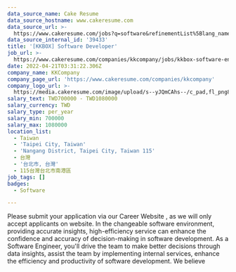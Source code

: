 ```yaml
---
data_source_name: Cake Resume
data_source_hostname: www.cakeresume.com
data_source_url: >-
  https://www.cakeresume.com/jobs?q=software&refinementList%5Blang_name%5D%5B0%5D=English&refinementList%5Bsalary_type%5D=per_year&range%5Bsalary_range%5D%5Bmin%5D=1000000&page=2
data_source_internal_id: '39433'
title: '[KKBOX] Software Developer'
job_url: >-
  https://www.cakeresume.com/companies/kkcompany/jobs/kkbox-software-engineer-0daf56
date: 2022-04-21T03:31:22.306Z
company_name: KKCompany
company_page_url: 'https://www.cakeresume.com/companies/kkcompany'
company_logo_url: >-
  https://media.cakeresume.com/image/upload/s--yJQmCAhs--/c_pad,fl_png8,h_200,w_200/v1637561973/kxxyllrqxnxut3jg0vup.png
salary_text: TWD700000 - TWD1080000
salary_currency: TWD
salary_type: per_year
salary_min: 700000
salary_max: 1080000
location_list:
  - Taiwan
  - 'Taipei City, Taiwan'
  - 'Nangang District, Taipei City, Taiwan 115'
  - 台灣
  - '台北市, 台灣'
  - 115台灣台北市南港區
job_tags: []
badges:
  - Software

---
```


Please submit your application via our Career Website , as we will only accept applicants on website. In the changeable software environment, providing accurate insights, high-efficiency service can enhance the confidence and accuracy of decision-making in software development. As a Software Engineer, you'll drive the team to make better decisions through data insights, assist the team by implementing internal services, enhance the efficiency and productivity of software development. We believe 